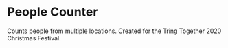 # People Counter

Counts people from multiple locations.
Created for the Tring Together 2020 Christmas Festival.
